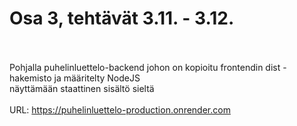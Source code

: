 # Osa 3, tehtävät 3.11. - 3.12.<br/><br/>
Pohjalla puhelinluettelo-backend johon on kopioitu frontendin dist -hakemisto ja määritelty NodeJS <br/>
näyttämään staattinen sisältö sieltä <br/><br/>
URL: https://puhelinluettelo-production.onrender.com
